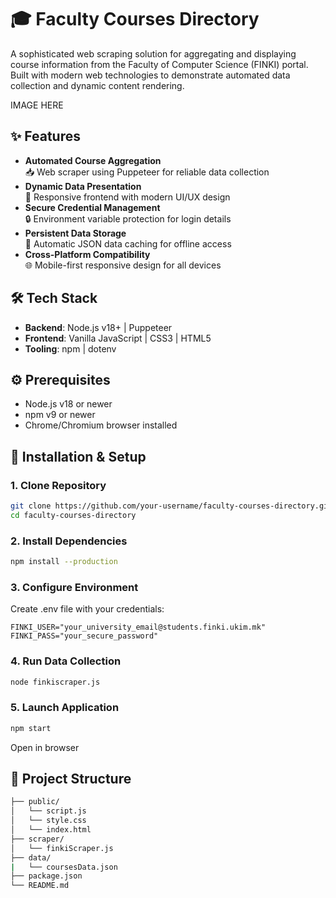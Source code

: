 # 🎓 Faculty Courses Directory

A sophisticated web scraping solution for aggregating and displaying course information from the Faculty of Computer Science (FINKI) portal. Built with modern web technologies to demonstrate automated data collection and dynamic content rendering.

IMAGE HERE

## ✨ Features

- **Automated Course Aggregation**  
  📥 Web scraper using Puppeteer for reliable data collection
- **Dynamic Data Presentation**  
  🎨 Responsive frontend with modern UI/UX design
- **Secure Credential Management**  
  🔒 Environment variable protection for login details
- **Persistent Data Storage**  
  💾 Automatic JSON data caching for offline access
- **Cross-Platform Compatibility**  
  🌐 Mobile-first responsive design for all devices

## 🛠️ Tech Stack

- **Backend**: Node.js v18+ | Puppeteer
- **Frontend**: Vanilla JavaScript | CSS3 | HTML5
- **Tooling**: npm | dotenv

## ⚙️ Prerequisites

- Node.js v18 or newer
- npm v9 or newer
- Chrome/Chromium browser installed

## 🚀 Installation & Setup

### 1. Clone Repository
```bash
git clone https://github.com/your-username/faculty-courses-directory.git
cd faculty-courses-directory
```
### 2. Install Dependencies
```bash
npm install --production
```

### 3. Configure Environment
Create .env file with your credentials:

```env
FINKI_USER="your_university_email@students.finki.ukim.mk"
FINKI_PASS="your_secure_password"
```

### 4. Run Data Collection
```bash
node finkiscraper.js
```

### 5. Launch Application
```bash
npm start
```
Open in browser

## 📂 Project Structure
```bash
├── public/
│   └── script.js
│   └── style.css
│   └── index.html
├── scraper/
│   └── finkiScraper.js
├── data/
|   └── coursesData.json
├── package.json
└── README.md
```

